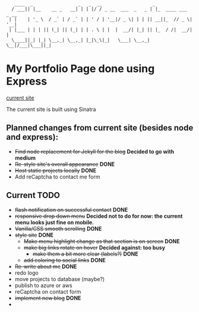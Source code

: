        ____  _                 _   _  __                   _                    
      / ___|| |__    __ _   __| | | |/ / _ __  ___  _   _ | |_  ____ ___  _ __  
     | |    | '_ \  / _` | / _` | | ' / | '__|/ _ \| | | || __||_  // _ \| '__| 
     | |___ | | | || (_| || (_| | | . \ | |  |  __/| |_| || |_  / /|  __/| |    
      \____||_| |_| \__,_| \__,_| |_|\_\|_|   \___| \__,_| \__|/___|\___||_|
      
# My Portfolio Page done using Express

[current site](http://www.chadkreutzer.com)

The current site is built using Sinatra

## Planned changes from current site (besides node and express):

* ~~Find node replacement for Jekyll for the blog~~ **Decided to go with medium**
* ~~Re-style site's overall appearance~~ **DONE**
* ~~Host static projects locally~~ **DONE**
* Add reCaptcha to contact me form

## Current TODO

* ~~flash notification on successful contact~~ **DONE**
* ~~responsive drop down menu~~
    **Decided not to do for now: the current menu looks just fine on mobile.**
* ~~Vanilla/CSS smooth scrolling~~ **DONE**
* ~~style site~~ **DONE**
    * ~~Make menu highlight change as that section is on screen~~ **DONE**
    * ~~make big links rotate on hover~~ **Decided against: too busy**
        * ~~make them a bit more clear (labels?)~~ **DONE**
    * ~~add coloring to social links~~ **DONE**
* ~~Re-write about me~~ **DONE**
* redo logo
* move projects to database (maybe?)
* publish to azure or aws
* reCaptcha on contact form
* ~~implement new blog~~ **DONE**
* 